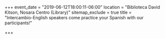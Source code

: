 +++
event_date = "2019-06-12T18:00:11-06:00"
location = "Biblioteca David Kitson, Nosara Centro (Library)"
sitemap_exclude = true
title = "Intercambio-English speakers come practice your Spanish with our participants!"

+++
